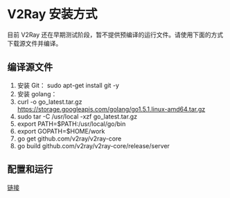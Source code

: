 # V2Ray 安装方式

目前 V2Ray 还在早期测试阶段，暂不提供预编译的运行文件。请使用下面的方式下载源文件并编译。

## 编译源文件
1. 安装 Git： sudo apt-get install git -y
2. 安装 golang：
  1. curl -o go_latest.tar.gz https://storage.googleapis.com/golang/go1.5.1.linux-amd64.tar.gz
  2. sudo tar -C /usr/local -xzf go_latest.tar.gz
  3. export PATH=$PATH:/usr/local/go/bin
  4. export GOPATH=$HOME/work
3. go get github.com/v2ray/v2ray-core
4. go build github.com/v2ray/v2ray-core/release/server

## 配置和运行
[链接](https://github.com/V2Ray/v2ray-core/blob/master/spec/guide.md)
